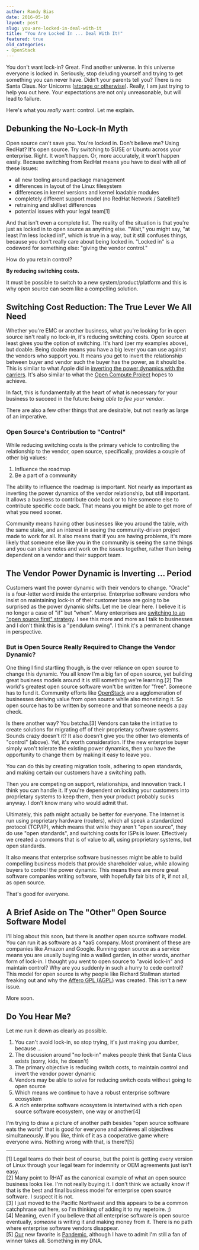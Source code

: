 ```yaml
---
author: Randy Bias
date: 2016-05-10
layout: post
slug: you-are-locked-in-deal-with-it
title: "You Are Locked In ... Deal With It!"
featured: true
old_categories:
- OpenStack
---
```


You don't want lock-in?  Great.  Find another universe.  In this universe everyone is locked in.  Seriously, stop deluding yourself and trying to get something you can never have.  Didn't your parents tell you?  There is no Santa Claus.  Nor Unicorns ([storage or otherwise](http://cloudscaling.com/blog/cloud-computing/killing-the-storage-unicorn-purpose-built-scaleio-spanks-multi-purpose-ceph-on-performance/)).  Really, I am just trying to help you out here.  Your expectations are not only unreasonable, but will lead to failure.

Here's what you *really* want: control.  Let me explain.

## Debunking the No-Lock-In Myth

Open source can't save you.  You're locked in.  Don't believe me?  Using RedHat?  It's open source.  Try switching to SUSE or Ubuntu across your enterprise.  Right.  It won't happen.  Or, more accurately, it won't happen easily.  Because switching from RedHat means you have to deal with all of these issues:

- all new tooling around package management
- differences in layout of the Linux filesystem
- differences in kernel versions and kernel loadable modules
- completely different support model (no RedHat Network / Satellite!)
- retraining and skillset differences
- potential issues with your legal team[1]

And that isn't even a complete list.  The reality of the situation is that you're just as locked in to open source as anything else.  "Wait," you might say, "at least I'm less locked in!", which is true in a way, but it still confuses things, because you don't really care about being locked in.  "Locked in" is a codeword for something else: "giving the vendor control."

How do you retain control?

**By reducing switching costs.**

It must be possible to switch to a new system/product/platform and this is why open source can seem like a compelling solution.

## Switching Cost Reduction: The True Lever We All Need

Whether you're EMC or another business, what you're looking for in open source isn't really no lock-in, it's reducing switching costs.  Open source at least gives you the option of switching.  It's hard (per my examples above), but doable.  Being doable means you have a big lever you can use against the vendors who support you.  It means you get to invert the relationship between buyer and vendor such the buyer has the power, as it should be.  This is similar to what Apple did in [inverting the power dynamics with the carriers](https://archive.wired.com/gadgets/wireless/magazine/16-02/ff_iphone?currentPage=all).  It's also similar to what the [Open Compute Project](http://opencompute.org) hopes to achieve.

In fact, this is fundamentally at the heart of what is necessary for your business to succeed in the future: *being able to fire your vendor*.

There are also a few other things that are desirable, but not nearly as large of an imperative.

### Open Source's Contribution to "Control"

While reducing switching costs is the primary vehicle to controlling the relationship to the vendor, open source, specifically, provides a couple of other big values:

1. Influence the roadmap
2. Be a part of a community

The ability to influence the roadmap is important.  Not nearly as important as inverting the power dynamics of the vendor relationship, but still important.  It allows a business to contribute code back or to hire someone else to contribute specific code back.  That means you might be able to get more of what you need sooner.

Community means having other businesses like you around the table, with the same stake, and an interest in seeing the community-driven project made to work for all.  It also means that if you are having problems, it's more likely that someone else like you in the community is seeing the same things and you can share notes and work on the issues together, rather than being dependent on a vendor and their support team.

## The Vendor Power Dynamic is Inverting ... Period

Customers want the power dynamic with their vendors to change.  "Oracle" is a four-letter word inside the enterprise.  Enterprise software vendors who insist on maintaining lock-in of their customer base are going to be surprised as the power dynamic shifts.  Let me be clear here.  I believe it is no longer a case of "if" but "when".  Many enterprises are [switching to an "open source first" strategy](http://reflectionsblog.emc.com/open-source-first-strategy/).  I see this more and more as I talk to businesses and I don't think this is a "pendulum swing".  I think it's a permanent change in perspective.

### But is Open Source Really Required to Change the Vendor Dynamic?

One thing I find startling though, is the over reliance on open source to change this dynamic.  You all know I'm a big fan of open source, yet building great business models around it is still something we're learning.[2]  The world's greatest open source software won't be written for "free".  Someone has to fund it.  Community efforts like [OpenStack](http://www.openstack.org) are a agglomeration of businesses deriving value from open source while also monetizing it.  So open source has to be written by someone and that someone needs a pay check.

Is there another way?  You betcha.[3]  Vendors can take the initiative to create solutions for migrating off of their proprietary software systems.  Sounds crazy doesn't it?  It also doesn't give you the other two elements of "control" (above).  Yet, it's worth consideration.  If the new enterprise buyer simply won't tolerate the existing power dynamics, then you have the opportunity to change them by making it easy to leave you.

You can do this by creating migration tools, adhering to open standards, and making certain our customers have a switching path.

Then you are competing on support, relationships, and innovation track.  I think you can handle it.  If you're dependent on locking your customers into proprietary systems to keep them, then your product probably sucks anyway.  I don't know many who would admit that.

Ultimately, this path might actually be better for everyone.  The Internet is run using proprietary hardware (routers), which all speak a standardized protocol (TCP/IP), which means that while they aren't "open source", they do use "open standards", and switching costs for ISPs is lower.  Effectively we created a commons that is of value to all, using proprietary systems, but open standards.

It also means that enterprise software businesses might be able to build compelling business models that provide shareholder value, while allowing buyers to control the power dynamic.  This means there are more great software companies writing software, with hopefully fair bits of it, if not all, as open source.

That's good for everyone.

## A Brief Aside on The "Other" Open Source Software Model

I'll blog about this soon, but there is another open source software model.  You can run it as software as a *aaS company.  Most prominent of these are companies like Amazon and Google.  Running open source as a service means you are usually buying into a walled garden, in other words, another form of lock-in.  I thought you went to open source to "avoid lock-in" and maintain control?  Why are you suddenly in such a hurry to cede control?  This model for open source is why people like Richard Stallman started freaking out and why the [Affero GPL (AGPL)](http://www.gnu.org/licenses/why-affero-gpl.en.html) was created.  This isn't a new issue.

More soon.

## Do You Hear Me?

Let me run it down as clearly as possible.

1. You can't avoid lock-in, so stop trying, it's just making you dumber, because ...
2. The discussion around "no lock-in" makes people think that Santa Claus exists (sorry, kids, he doesn't)
3. The primary objective is reducing switch costs, to maintain control and invert the vendor power dynamic
4. Vendors may be able to solve for reducing switch costs without going to open source
5. Which means we continue to have a robust enterprise software ecosystem
6. A rich enterprise software ecosystem is intertwined with a rich open source software ecosystem, one way or another[4]

I'm trying to draw a picture of another path besides "open source software eats the world" that is good for everyone and achieves all objectives simultaneously.  If you like, think of it as a cooperative game where everyone wins.  Nothing wrong with that, is there?[5]


* * *

[1] Legal teams do their best of course, but the point is getting every version of Linux through your legal team for indemnity or OEM agreements just isn't easy.  
[2] Many point to RHAT as the canonical example of what an open source business looks like.  I'm not really buying it.  I don't think we actually know if that is the best and final business model for enterprise open source software.  I suspect it is not.  
[3] I just moved to the Pacific Northwest and this appears to be a common catchphrase out here, so I'm thinking of adding it to my repetoire. ;)  
[4] Meaning, even if you believe that all enterprise software is open source eventually, *someone* is writing it and making money from it.  There is no path where enterprise software vendors disappear.  
[5] [Our](http://twitter.com/donnabias) new favorite is [Pandemic](https://boardgamegeek.com/boardgame/30549/pandemic), although I have to admit I'm still a fan of winner takes all.  Something in my DNA.
